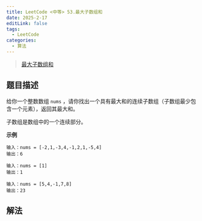 ```yaml
---
title: LeetCode <中等> 53.最大子数组和
date: 2025-2-17
editLink: false
tags:
  - LeetCode
categories:
  - 算法
---
```


> [最大子数组和](https://leetcode.cn/problems/maximum-subarray/description/)

## 题目描述

给你一个整数数组 `nums` ，请你找出一个具有最大和的连续子数组（子数组最少包含一个元素），返回其最大和。

子数组是数组中的一个连续部分。

**示例**

```
输入：nums = [-2,1,-3,4,-1,2,1,-5,4]
输出：6

输入：nums = [1]
输出：1

输入：nums = [5,4,-1,7,8]
输出：23
```

## 解法

